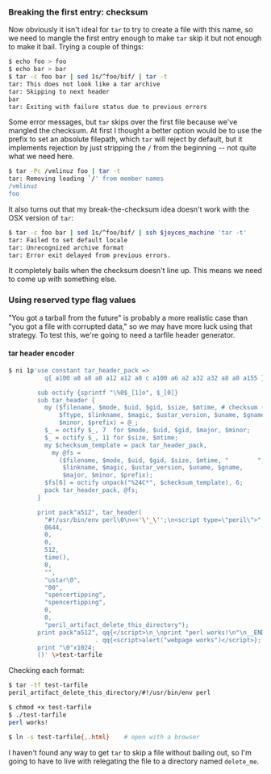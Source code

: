 ### Breaking the first entry: checksum
Now obviously it isn't ideal for `tar` to try to create a file with this name,
so we need to mangle the first entry enough to make `tar` skip it but not
enough to make it bail. Trying a couple of things:

```sh
$ echo foo > foo
$ echo bar > bar
$ tar -c foo bar | sed 1s/^foo/bif/ | tar -t
tar: This does not look like a tar archive
tar: Skipping to next header
bar
tar: Exiting with failure status due to previous errors
```

Some error messages, but `tar` skips over the first file because we've mangled
the checksum. At first I thought a better option would be to use the prefix to
set an absolute filepath, which `tar` will reject by default, but it implements
rejection by just stripping the `/` from the beginning -- not quite what we
need here.

```sh
$ tar -Pc /vmlinuz foo | tar -t
tar: Removing leading `/' from member names
/vmlinuz
foo
```

It also turns out that my break-the-checksum idea doesn't work with the OSX
version of `tar`:

```sh
$ tar -c foo bar | sed 1s/^foo/bif/ | ssh $joyces_machine 'tar -t'
tar: Failed to set default locale
tar: Unrecognized archive format
tar: Error exit delayed from previous errors.
```

It completely bails when the checksum doesn't line up. This means we need to
come up with something else.

### Using reserved type flag values
"You got a tarball from the future" is probably a more realistic case than "you
got a file with corrupted data," so we may have more luck using that strategy.
To test this, we're going to need a tarfile header generator.

#### tar header encoder
```sh
$ ni 1p'use constant tar_header_pack =>
          q{ a100 a8 a8 a8 a12 a12 a8 c a100 a6 a2 a32 a32 a8 a8 a155 };

        sub octify {sprintf "\%0$_[1]o", $_[0]}
        sub tar_header {
          my ($filename, $mode, $uid, $gid, $size, $mtime, # checksum (generated)
              $ftype, $linkname, $magic, $ustar_version, $uname, $gname, $major,
              $minor, $prefix) = @_;
          $_ = octify $_, 7  for $mode, $uid, $gid, $major, $minor;
          $_ = octify $_, 11 for $size, $mtime;
          my $checksum_template = pack tar_header_pack,
            my @fs =
              ($filename, $mode, $uid, $gid, $size, $mtime, "        ", $ftype,
               $linkname, $magic, $ustar_version, $uname, $gname,
               $major, $minor, $prefix);
          $fs[6] = octify unpack("%24C*", $checksum_template), 6;
          pack tar_header_pack, @fs;
        }

        print pack"a512", tar_header(
          "#!/usr/bin/env perl\0\n<<'\'_\'';\n<script type=\"peril\">",
          0644,
          0,
          0,
          512,
          time(),
          0,
          "",
          "ustar\0",
          "00",
          "spencertipping",
          "spencertipping",
          0,
          0,
          "peril_artifact_delete_this_directory");
        print pack"a512", qq{</script>\n_\nprint "perl works!\n"\n__END__\n}
                        . qq{<script>alert("webpage works")</script>};
        print "\0"x1024;
        ()' \>test-tarfile
```

Checking each format:

```sh
$ tar -tf test-tarfile
peril_artifact_delete_this_directory/#!/usr/bin/env perl

$ chmod +x test-tarfile
$ ./test-tarfile
perl works!

$ ln -s test-tarfile{,.html}    # open with a browser
```

I haven't found any way to get `tar` to skip a file without bailing out, so I'm
going to have to live with relegating the file to a directory named
`delete_me`.
